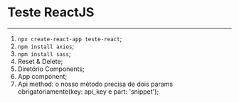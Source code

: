 # Teste ReactJS

---

1. `npx create-react-app teste-react`;
2. `npm install axios`;
3. `npm install sass`;
4. Reset & Delete;
5. Diretório Components;
6. App component;
7. Api method: o nosso método precisa de dois params obrigatoriamente(key: api_key e part: 'snippet');

